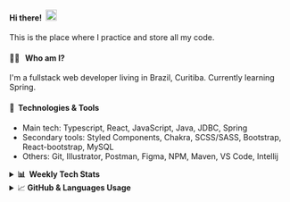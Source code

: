 #### Hi there!&nbsp;&nbsp;<img src="https://media.giphy.com/media/hvRJCLFzcasrR4ia7z/giphy.gif" width="20px">
This is the place where I practice and store all my code.

#### 👨‍💻 &nbsp;&nbsp;Who am I?
I'm a fullstack web developer living in Brazil, Curitiba. Currently learning Spring.

#### 🔧&nbsp;&nbsp;Technologies & Tools
- Main tech: Typescript, React, JavaScript, Java, JDBC, Spring </br>
- Secondary tools: Styled Components, Chakra, SCSS/SASS, Bootstrap, React-bootstrap, MySQL </br>
- Others: Git, Illustrator, Postman, Figma, NPM, Maven, VS Code, Intellij </br> 


<details>
  <summary><b> 📊&nbsp;&nbsp;Weekly Tech Stats</b></summary>
<!--START_SECTION:waka-->

```text
Java             23 hrs 53 mins  ████████████░░░░░░░░░░░░░   47.63 %
TypeScript       20 hrs 12 mins  ██████████░░░░░░░░░░░░░░░   40.28 %
C++              4 hrs 19 mins   ██░░░░░░░░░░░░░░░░░░░░░░░   08.63 %
Properties       38 mins         ▒░░░░░░░░░░░░░░░░░░░░░░░░   01.29 %
XML              16 mins         ░░░░░░░░░░░░░░░░░░░░░░░░░   00.56 %
GitIgnore file   14 mins         ░░░░░░░░░░░░░░░░░░░░░░░░░   00.48 %
```

<!--END_SECTION:waka-->
</details>

<details>
  <summary>&#x1f4c8;<b> GitHub & Languages Usage</b></summary>
[![Top Langs](https://github-readme-stats.vercel.app/api/top-langs/?username=gxlpes)](https://github.com/anuraghazra/github-readme-stats)  </details>
